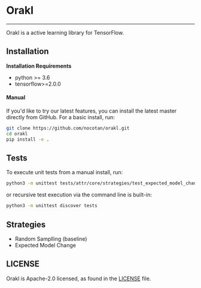 # Orakl

---

Orakl is a active learning library for TensorFlow.

## Installation
**Installation Requirements**
* python >= 3.6
* tensorflow>=2.0.0

#### Manual

If you'd like to try our latest features, you can install the latest master directly from GitHub. For a basic install, run:

```bash
git clone https://github.com/nocotan/orakl.git
cd orakl
pip install -e .
```

## Tests

To execute unit tests from a manual install, run:

```bash
python3 -m unittest tests/attr/core/strategies/test_expected_model_change.py
```

or recursive test execution via the command line is built-in:

```bash
python3 -m unittest discover tests
```

## Strategies

* Random Samplling (baseline)
* Expected Model Change

## LICENSE
Orakl is Apache-2.0 licensed, as found in the [LICENSE](LICENSE) file.